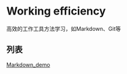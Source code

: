 # Working efficiency
高效的工作工具方法学习，如Markdown、Git等
## 列表
[Markdown_demo](https://github.com/LucasGY/Working-efficiency/blob/master/Markdown_demo.ipynb) 
